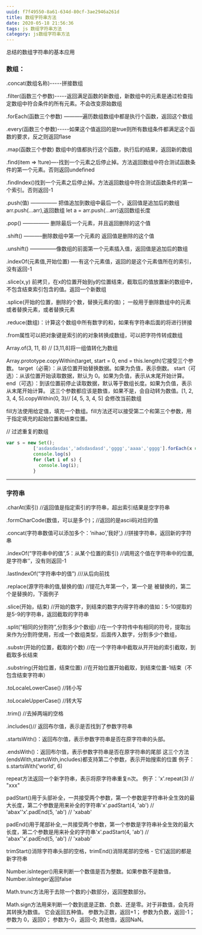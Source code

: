 ```yaml
---
uuid: f7f49550-8a61-634d-80cf-3ae2946a261d
title: 数组字符串方法
date: 2020-05-18 21:56:36
tags: js 数组字符串方法 
category: js数组字符串方法
---
```

总结的数组字符串的基本应用
<!-- more -->
### 数组：

.concat(数组名称)-----拼接数组

.filter(函数三个参数)-----返回满足函数的新数组，新数组中的元素是通过检查指定数组中符合条件的所有元素。不会改变原始数组

.forEach(函数三个参数) ———–遍历数组数组中都是执行个函数，返回这个数组

.every(函数三个参数)-----如果这个值返回的是true则所有数组条件都满足这个函数的要求，反之则返回flase

.map(函数三个参数) 数组中的值都执行这个函数，执行后的结果，返回新的数组

.find(item => !ture)—-找到一个元素之后停止掉。方法返回数组中符合测试函数条件的第一个元素。否则返回undefined 

.findIndex()找到一个元素之后停止掉。方法返回数组中符合测试函数条件的第一个索引。否则返回-1

.push(值) ————— 把值追加到数组中最后一个，返回值是追加后的数组 arr.push(...arr),返回数组   let a = arr.push(...arr)返回数组长度

.pop() ————— 删除最后一个元素，并且返回删除的这个值

.shift() ———–删除数组中第一个元素的 返回值是删除的这个值

.unshift() —————像数组的前面第一个元素插入值，返回值是追加后的数组

.indexOf(元素值,开始位置) —-有这个元素值，返回的是这个元素值所在的索引，没有返回-1

.slice(x,y) 前拷贝，在x的位置开始到y的位置结束，截取后的值放置新的数组中，不包含结束索引包含的值。返回一个新数组

.splice(开始的位置，删除的个数，替换元素的值)； 一般用于删除数组中的元素或者替换元素，或者替换元素

.reduce(数组)：计算这个数组中所有数字的和，如果有字符串后面的将进行拼接

.from属性可以把对象键是索引的的对象转换成数组，可以把字符传转成数组

Array.of(3, 11, 8) // [3,11,8]将一组值转化为数组

Array.prototype.copyWithin(target, start = 0, end = this.length)它接受三个参数。
target（必需）：从该位置开始替换数据。如果为负值，表示倒数。
start（可选）：从该位置开始读取数据，默认为 0。如果为负值，表示从末尾开始计算。
end（可选）：到该位置前停止读取数据，默认等于数组长度。如果为负值，表示从末尾开始计算。
这三个参数都应该是数值，如果不是，会自动转为数值。[1, 2, 3, 4, 5].copyWithin(0, 3)// [4, 5, 3, 4, 5]
会修改当前数组

fill方法使用给定值，填充一个数组。fill方法还可以接受第二个和第三个参数，用于指定填充的起始位置和结束位置。

// 过滤重复的数组
```js
var s = new Set();
          ['asdasdasdas','adsdasdasd','gggg','aaaa','gggg'].forEach(x => s.add(x));
          console.log(s)
          for (let i of s) {
            console.log(i);
          }
```


---

### 字符串

.charAt(索引) //返回值是指定索引的字符串，超出索引结果是空字符串

.formCharCode(数值，可以是多个)；//返回的是ascii码对应的值

.concat(字符串数值可以添加多个：’nihao’,’我好’,) //拼接字符串，返回新的字符串

.indexOf(“字符串中的值”,5：从某个位置的索引) //调用这个值在字符串中的位置,是字符串‘’，没有则返回-1

.lastIndexOf(“字符串中的值”) ///从后向前找

.replace(源字符串的值,替换的值) //提花九年第一个，第一个是 被替换的，第二个是替换的，下面例子

.slice(开始，结束) //开始的数字，到结束的数字内得字符串的值如：5-10提取的是5-9的字符串，返回截取的字符串

.split(“相同的分割符”,分割多少个数组) //在一个字符传中有相同的符号，提取出来作为分割符使用，形成一个数组类型，后面传入数字，分割多少个数组，

.substr(开始的位置，截取的个数) //在一个字符串中截取从开开始的索引截取，到截取多长结束

.substring(开始位置，结束位置) //在开始位置开始截取，到结束位置-1结束（不包含结束字符串）

.toLocaleLowerCase() //转小写

.toLocaleUpperCase() //转大写

.trim() //去掉两端的空格

.includes()// 返回布尔值，表示是否找到了参数字符串

.startsWith()：返回布尔值，表示参数字符串是否在原字符串的头部。

.endsWith()：返回布尔值，表示参数字符串是否在原字符串的尾部
这三个方法(endsWith,startsWith,includes)都支持第二个参数，表示开始搜索的位置 例子：s.startsWith('world', 6) 

repeat方法返回一个新字符串，表示将原字符串重复n次。 例子：'x'.repeat(3) // "xxx"

padStart()用于头部补全，一共接受两个参数，第一个参数是字符串补全生效的最大长度，第二个参数是用来补全的字符串'x'.padStart(4, 'ab') // 'abax''x'.padEnd(5, 'ab') // 'xabab'

padEnd()用于尾部补全,一共接受两个参数，第一个参数是字符串补全生效的最大长度，第二个参数是用来补全的字符串'x'.padStart(4, 'ab') // 'abax''x'.padEnd(5, 'ab') // 'xabab'

trimStart()消除字符串头部的空格，trimEnd()消除尾部的空格 - 它们返回的都是新字符串

Number.isInteger()用来判断一个数值是否为整数。如果参数不是数值，Number.isInteger返回false

Math.trunc方法用于去除一个数的小数部分，返回整数部分。

Math.sign方法用来判断一个数到底是正数、负数、还是零。对于非数值，会先将其转换为数值。
它会返回五种值。
参数为正数，返回+1；
参数为负数，返回-1；
参数为 0，返回0；
参数为-0，返回-0;
其他值，返回NaN。




---